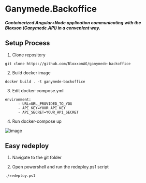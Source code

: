 # Ganymede.Backoffice
##### Containerized Angular+Node application communicating with the Bloxxon (Ganymede.API) in a convenient way.

## Setup Process

1. Clone repository

```
git clone https://github.com/BloxxonAG/ganymede-backoffice
```

2. Build docker image

```
docker build . -t ganymede-backoffice
```

3. Edit docker-compose.yml

```
environment:
      - URL=URL_PROVIDED_TO_YOU
      - API_KEY=YOUR_API_KEY
      - API_SECRET=YOUR_API_SECRET
```

4. Run docker-compose up

![image](https://user-images.githubusercontent.com/24613746/133413158-8ffdd2fa-3e9f-44b9-8a59-2af890e26fb5.png)

## Easy redeploy

1. Navigate to the git folder

2. Open powershell and run the redeploy.ps1 script

```
./redeploy.ps1
```
